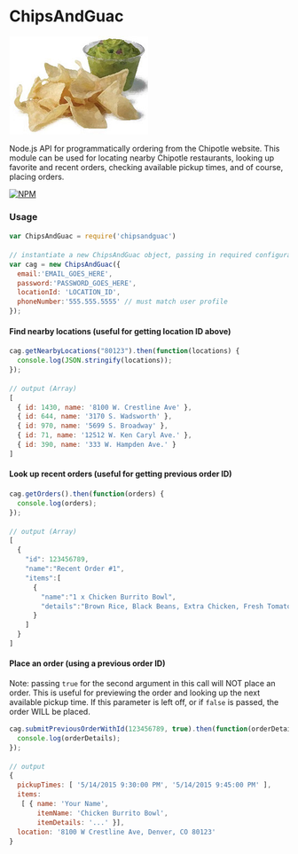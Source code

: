 # ChipsAndGuac

![](img/chipsandguac.jpg)

Node.js API for programmatically ordering from the Chipotle website. This module can be used for locating nearby Chipotle restaurants, looking up favorite and recent orders, checking available pickup times, and of course, placing orders. 

[![NPM](https://nodei.co/npm/chipsandguac.png)](https://nodei.co/npm/chipsandguac/)

### Usage

```javascript
var ChipsAndGuac = require('chipsandguac')

// instantiate a new ChipsAndGuac object, passing in required configuration and credentials.
var cag = new ChipsAndGuac({
  email:'EMAIL_GOES_HERE', 
  password:'PASSWORD_GOES_HERE', 
  locationId: 'LOCATION_ID', 
  phoneNumber:'555.555.5555' // must match user profile
});
```

#### Find nearby locations (useful for getting location ID above)
```javascript
cag.getNearbyLocations("80123").then(function(locations) {
  console.log(JSON.stringify(locations));
});

// output (Array)
[ 
  { id: 1430, name: '8100 W. Crestline Ave' },
  { id: 644, name: '3170 S. Wadsworth' },
  { id: 970, name: '5699 S. Broadway' },
  { id: 71, name: '12512 W. Ken Caryl Ave.' },
  { id: 390, name: '333 W. Hampden Ave.' } 
]
```

#### Look up recent orders (useful for getting previous order ID)
```javascript
cag.getOrders().then(function(orders) {
  console.log(orders);
});

// output (Array)
[
  {
    "id": 123456789,
    "name":"Recent Order #1",
    "items":[
      {
        "name":"1 x Chicken Burrito Bowl",
        "details":"Brown Rice, Black Beans, Extra Chicken, Fresh Tomato Salsa, Tomatillo-Red Chili Salsa, Cheese"
      }
    ]
  }
]
```

#### Place an order (using a previous order ID)
Note: passing `true` for the second argument in this call will NOT place an order. This is useful for previewing the order and looking up the next available pickup time. If this parameter is left off, or if `false` is passed, the order WILL be placed.
```javascript
cag.submitPreviousOrderWithId(123456789, true).then(function(orderDetails) {
  console.log(orderDetails);
});

// output
{
  pickupTimes: [ '5/14/2015 9:30:00 PM', '5/14/2015 9:45:00 PM' ],
  items:
   [ { name: 'Your Name',
       itemName: 'Chicken Burrito Bowl',
       itemDetails: '...' }],
  location: '8100 W Crestline Ave, Denver, CO 80123' 
}
```

